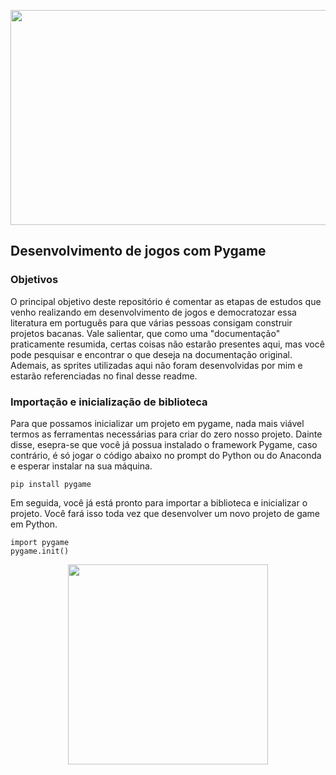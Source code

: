 <p align="center">
  <img width="612" height="344" src="https://media.istockphoto.com/photos/in-the-evening-creative-young-video-game-developer-works-on-a-desktop-picture-id1269257082?k=20&m=1269257082&s=612x612&w=0&h=Mye_TRDhGAPGFUOJzUngulazxi-pI_8DwRT3c_kosA4=">
</p>

## Desenvolvimento de jogos com Pygame

### Objetivos
O principal objetivo deste repositório é comentar as etapas de estudos que venho realizando em desenvolvimento de jogos e democratozar essa literatura em português para que várias pessoas consigam construir projetos bacanas. Vale salientar, que como uma "documentação" praticamente resumida, certas coisas não estarão presentes aqui, mas você pode pesquisar e encontrar o que deseja na documentação original. Ademais, as sprites utilizadas aqui não foram desenvolvidas por mim e estarão referenciadas no final desse readme.

### Importação e inicialização de biblioteca
Para que possamos inicializar um projeto em pygame, nada mais viável termos as ferramentas necessárias para criar do zero nosso projeto. Dainte disse, esepra-se que você já possua instalado o framework Pygame, caso contrário, é só jogar o código abaixo no prompt do Python ou do Anaconda e esperar instalar na sua máquina.

```
pip install pygame
```
Em seguida, você já está pronto para importar a biblioteca e inicializar o projeto. Você fará isso toda vez que desenvolver um novo projeto de game em Python.
```
import pygame
pygame.init()
```

<p align="center">
  <img width="320" height="320" src="https://github.com/wander-asb/game/blob/main/persona.gif?raw=true">
</p>
